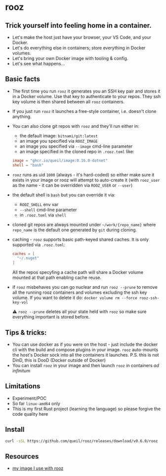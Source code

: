 # rooz

## Trick yourself into feeling home in a container.

* Let's make the host just have your browser, your VS Code, and your Docker.
* Let's do everything else in containers; store everything in Docker volumes.
* Let's bring your own Docker image with tooling & config.
* Let's see what happens...

## Basic facts

* The first time you run `rooz` it generates you an SSH key pair and stores it in a Docker volume.
  Use that key to authenticate to your repos. They ssh key volume is then shared between all `rooz` containers.

* If you just run `rooz` it launches a free-style container, i.e. doesn't clone anything.
* You can also clone git repos with `rooz` and they'll run either in:
    * the default image: `bitnami/git:latest`
    * an image you specified via `ROOZ_IMAGE`
    * an image you specified via `--image` cmd-line parameter
    * an image specified in the cloned repo in `.rooz.toml` like:

    ```toml
    image = "ghcr.io/queil/image:0.16.0-dotnet"
    shell = "bash"
    ```

* `rooz` runs as uid `1000` (always - it's hard-coded) so either make sure it exists in your image or rooz will attempt to auto-create it
(with `rooz_user` as the name - it can be overridden via `ROOZ_USER` or `--user`)
* the default shell is `bash` but you can override it via:
    * `ROOZ_SHELL` env var
    * `--shell` cmd-line parameter
    * in `.rooz.toml` via `shell`

* cloned git repos are always mounted under `~/work/{repo_name}` where `repo_name` is the default one generated by `git` during cloning.
* caching - `rooz` supports basic path-keyed shared caches. It is only supported via `.rooz.toml`:

    ```toml
    caches = [
      "~/.nuget"
    ]
    ```

    All the repos specyfing a cache path will share a Docker volume mounted at that path enabling cache reuse.

* if `rooz` misbehaves you can go nuclear and run `rooz --prune` to remove all the running rooz containers and volumes excluding
  the ssh key volume. If you want to delete it do: `docker volume rm --force rooz-ssh-key-vol`

  :warning: `rooz --prune` deletes all your state held with `rooz` so make sure everything important is stored before.

## Tips & tricks:

* You can use docker as if you were on the host - just include the docker cli with the build and compose plugins in your image.
`rooz` auto-mounts the host's Docker sock into all the containers it launches. P.S. this is not DinD, this is DooD (Docker outside of Docker)
* You can install `rooz` in your image and then launch `rooz` in containers *ad infinitum*

## Limitations

* Experiment/POC
* So far `linux-amd64` only
* This is my first Rust project (learning the language) so please forgive the code quality here

## Install

```sh
curl -sSL https://github.com/queil/rooz/releases/download/v0.6.0/rooz -o ./rooz && chmod +x ./rooz && sudo mv ./rooz /usr/local/bin
```

## Resources

* [my image I use with rooz](https://github.com/queil/image/blob/main/src/Dockerfile)
